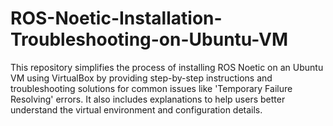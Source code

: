 # ROS-Noetic-Installation-Troubleshooting-on-Ubuntu-VM
This repository simplifies the process of installing ROS Noetic on an Ubuntu VM using VirtualBox by providing step-by-step instructions and troubleshooting solutions for common issues like 'Temporary Failure Resolving' errors. It also includes explanations to help users better understand the virtual environment and configuration details.
